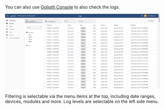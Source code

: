 You can also use [Golioth Console](https://console.golioth.dev) to also check the logs.

![Console](./assets/console.jpg)

Filtering is selectable via the menu items at the top, including date ranges, devices, modules and more. Log levels are selectable on the left side menu.